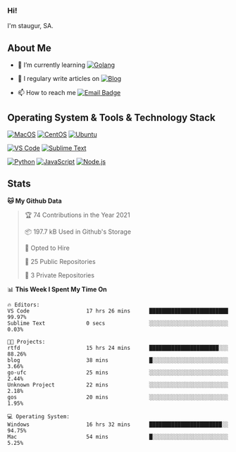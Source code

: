 ### Hi!

I'm staugur, SA.

## About Me

- 🌱 I’m currently learning [![Golang](https://img.shields.io/badge/-Go-7fd5ea?logo=go)](https:/golang.org/)

- 📝 I regulary write articles on [![Blog](https://img.shields.io/badge/-Blog-629ccd?style=for-the-badge&logo=python&logoColor=ffffff)](https://blog.saintic.com)

- 📫 How to reach me [![Email Badge](https://img.shields.io/badge/-email-c14438?style=for-the-badge&logo=Gmail&logoColor=ffffff)](mailto:me@tcw.im)

## Operating System & Tools & Technology Stack

[![MacOS](https://img.shields.io/badge/macOS-Catalina-292e33?style=flat-square&logo=apple&logoColor=ffffff)](https://www.apple.com/macos/catalina/)
[![CentOS](https://img.shields.io/badge/CentOS-7.0-292e33?style=flat-square&logo=CentOS&logoColor=)](https://www.centos.org/)
[![Ubuntu](https://img.shields.io/badge/Ubuntu-18-292e33?style=flat-square&logo=Ubuntu&logoColor=e95420)](https://www.ubuntu.com/)

[![VS Code](https://img.shields.io/badge/IDE-VSCode-292e33?style=flat-square&logo=Visual-studio-code)](https://code.visualstudio.com/)
[![Sublime Text](https://img.shields.io/badge/IDE-SublimeText-black?style=flat-square&logo=Sublime+Text)](https://www.sublimetext.com/)


[![Python](https://img.shields.io/badge/-Python-3776AB?style=flat-square&logo=python&logoColor=ffffff)](https://www.python.org/)
[![JavaScript](https://img.shields.io/badge/-JavaScript-%23F7DF1C?style=flat-square&logo=javascript&logoColor=000000&labelColor=%23F7DF1C&color=%23FFCE5A)](https://www.javascript.com/)
[![Node.js](https://img.shields.io/badge/-Node.js-00ADD8?style=flat-square&logo=node.js&logoColor=ffffff)](https://nodejs.org/)

## Stats

<!--START_SECTION:waka-->
**🐱 My Github Data** 

> 🏆 74 Contributions in the Year 2021
 > 
> 📦 197.7 kB Used in Github's Storage 
 > 
> 💼 Opted to Hire
 > 
> 📜 25 Public Repositories 
 > 
> 🔑 3 Private Repositories  
 > 
📊 **This Week I Spent My Time On** 

```text
🔥 Editors: 
VS Code                  17 hrs 26 mins      █████████████████████████   99.97% 
Sublime Text             0 secs              ░░░░░░░░░░░░░░░░░░░░░░░░░   0.03%

🐱‍💻 Projects: 
rtfd                     15 hrs 24 mins      ██████████████████████░░░   88.26% 
blog                     38 mins             █░░░░░░░░░░░░░░░░░░░░░░░░   3.66% 
go-ufc                   25 mins             ░░░░░░░░░░░░░░░░░░░░░░░░░   2.44% 
Unknown Project          22 mins             ░░░░░░░░░░░░░░░░░░░░░░░░░   2.18% 
gos                      20 mins             ░░░░░░░░░░░░░░░░░░░░░░░░░   1.95%

💻 Operating System: 
Windows                  16 hrs 32 mins      ███████████████████████░░   94.75% 
Mac                      54 mins             █░░░░░░░░░░░░░░░░░░░░░░░░   5.25%

```


<!--END_SECTION:waka-->

